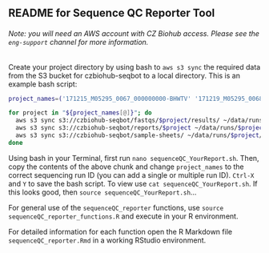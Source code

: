 ## README for Sequence QC Reporter Tool

###### Note: you will need an AWS account with CZ Biohub access. Please see the `eng-support` channel for more information.

Create your project directory by using bash to `aws s3 sync` the required data from the S3 bucket for czbiohub-seqbot to a local directory. This is an example bash script:

```bash
project_names=('171215_M05295_0067_000000000-BHWTV' '171219_M05295_0068_000000000-BHW7B'  '171221_M05295_0070_000000000-BHWGN' '171222_M05295_0071_000000000-BJT3K' '180105_NB501961_0050_AH73JJBGX5' '180105_M05295_0072_000000000-BJR4D')

for project in "${project_names[@]}"; do
  aws s3 sync s3://czbiohub-seqbot/fastqs/$project/results/ ~/data/runs/$project/star_logs --exclude "*" --include "*.log.final.out"
  aws s3 sync s3://czbiohub-seqbot/reports/$project ~/data/runs/$project/reports/
  aws s3 sync s3://czbiohub-seqbot/sample-sheets/ ~/data/runs/$project/sample-sheets/ --exclude "*" --include "$project.csv"
done
```


Using bash in your Terminal, first run `nano sequenceQC_YourReport.sh`. Then, copy the contents of the above chunk and change `project_names` to the correct sequencing run ID (you can add a single or multiple run ID). `Ctrl-X` and `Y` to save the bash script. To view use `cat sequenceQC_YourReport.sh`. If this looks good, then `source sequenceQC_YourReport.sh`...


For general use of the `sequenceQC_reporter` functions, use `source sequenceQC_reporter_functions.R` and execute in your R environment.

For detailed information for each function open the R Markdown file `sequenceQC_reporter.Rmd` in a working RStudio environment.
